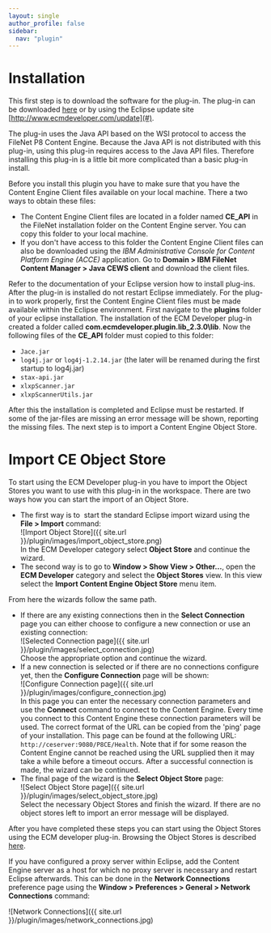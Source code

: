 ```yaml
---
layout: single
author_profile: false
sidebar:
  nav: "plugin"
---
```


# Installation

This first step is to download the software for the plug-in. The plug-in can be downloaded [here](http://sourceforge.net/projects/ecmdeveloper/files/) or by using the Eclipse update site [http://www.ecmdeveloper.com/update](#).

The plug-in uses the Java API based on the WSI protocol to access the FileNet P8 Content Engine. Because the Java API is not distributed with this plug-in, using this plug-in requires access to the Java API files. Therefore installing this plug-in is a little bit more complicated than a basic plug-in install.

Before you install this plugin you have to make sure that you have the Content Engine Client files available on your local machine. There a two ways to obtain these files:

* The Content Engine Client files are located in a folder named __CE_API__ in the FileNet installation folder on the Content Engine server. You can copy this folder to your local machine.
* If you don't have access to this folder the Content Engine Client files can also be downloaded using the _IBM Administrative Console for Content Platform Engine (ACCE)_ application. Go to __Domain > IBM FileNet Content Manager > Java CEWS client__ and download the client files.

Refer to the documentation of your Eclipse version how to install plug-ins. After the plug-in is installed do not restart Eclipse immediately. For the plug-in to work properly, first the Content Engine Client files must be made available within the Eclipse environment. First navigate to the __plugins__ folder of your eclipse installation. The installation of the ECM Developer plug-in created a folder called __com.ecmdeveloper.plugin.lib_2.3.0\lib__. Now the following files of the __CE_API__ folder must copied to this folder:
* `Jace.jar`
* `log4j.jar` or `log4j-1.2.14.jar` (the later will be renamed during the first startup to log4j.jar)
* `stax-api.jar`
* `xlxpScanner.jar`
* `xlxpScannerUtils.jar`

After this the installation is completed and Eclipse must be restarted. If some of the jar-files are missing an error message will be shown, reporting the missing files. The next step is to import a Content Engine Object Store.

# Import CE Object Store

To start using the ECM Developer plug-in you have to import the Object Stores you want to use with this plug-in in the workspace. There are two ways how you can start the import of an Object Store.
* The first way is to  start the standard Eclipse import wizard using the __File > Import__ command:<br>
![Import Object Store]({{ site.url }}/plugin/images/import_object_store.png)<br>
In the ECM Developer category select __Object Store__ and continue the wizard.
* The second way is to go to __Window > Show View > Other...__, open the __ECM Developer__ category and select the __Object Stores__ view. In this view select the __Import Content Engine Object Store__ menu item.

From here the wizards follow the same path.

* If there are any existing connections then in the __Select Connection__ page
you can either choose to configure a new connection or use an existing connection:<br>
![Selected Connection page]({{ site.url }}/plugin/images/select_connection.jpg)<br>
Choose the appropriate option and continue the wizard.
* If a new connection is selected or if there are no connections configure yet, then the
__Configure Connection__ page will be shown:<br>
![Configure Connection page]({{ site.url }}/plugin/images/configure_connection.jpg)<br>
In this page you can enter the necessary connection parameters and use the
__Connect__ command to connect to the Content Engine. Every time you connect to
this Content Engine these connection parameters will be used. The correct format of the URL can be copied from the 'ping' page of your installation. This page can be found at the following URL: `http://ceserver:9080/P8CE/Health`. Note that if for some reason
the Content Engine cannot be reached using the URL supplied then it may take a while before
a timeout occurs. After a successful connection is made, the wizard can be continued.
* The final page of the wizard is the __Select Object Store__ page:<br>
![Select Object Store page]({{ site.url }}/plugin/images/select_object_store.jpg)<br>
Select the necessary Object Stores and finish the wizard. If there are no object stores
left to import an error message will be displayed.

After you have completed these steps you can start using the Object Stores using the
ECM developer plug-in. Browsing the Object Stores is described
<a href='{{ site.url }}/plugin/browsing-object-stores'>here</a>.

If you have configured a proxy server within Eclipse, add the Content Engine server as a
host for which no proxy server is necessary and restart Eclipse afterwards. This can be
done in the __Network Connections__ preference page using the
__Window &gt; Preferences &gt; General &gt; Network Connections__ command:

![Network Connections]({{ site.url }}/plugin/images/network_connections.jpg)<br>
